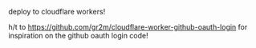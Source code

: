 deploy to cloudflare workers!

h/t to https://github.com/gr2m/cloudflare-worker-github-oauth-login for inspiration on the github oauth login code!